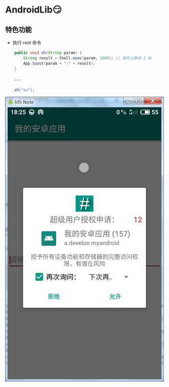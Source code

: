 AndroidLib:smirk:
===

特色功能
---

* 执行 root 命令

```java
    public void sh(String param) {
        String result = Shell.exec(param, 1000); // 我可以等待 1 秒
        App.toast(param + ":" + result);
    }

    ...

    sh("su");
```

![](https://raw.githubusercontent.com/develon2015/AndroidLib/master/res/su.png "执行 su 提升权限")

